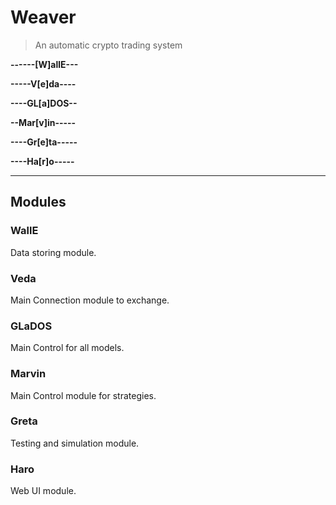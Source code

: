 # Weaver
> An automatic crypto trading system

**------[W]allE---**

**-----V[e]da----**

**----GL[a]DOS--**

**--Mar[v]in-----**

**----Gr[e]ta-----**

**----Ha[r]o-----**

---
## Modules

### WallE
Data storing module.

### Veda
Main Connection module to exchange.

### GLaDOS
Main Control for all models.

### Marvin
Main Control module for strategies.

### Greta
Testing and simulation module.

### Haro
Web UI module.
